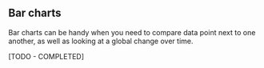 ## Bar charts

Bar charts can be handy when you need to compare data point
next to one another, as well as looking at a global change
over time.

[TODO - COMPLETED]
